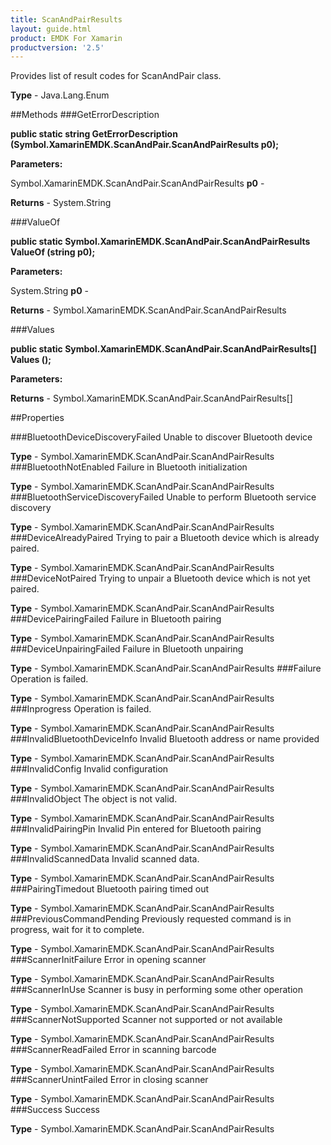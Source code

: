 ```yaml
---
title: ScanAndPairResults
layout: guide.html
product: EMDK For Xamarin 
productversion: '2.5' 
---
```

Provides list of result codes for ScanAndPair class.

**Type** - Java.Lang.Enum

##Methods
###GetErrorDescription

**public static string GetErrorDescription (Symbol.XamarinEMDK.ScanAndPair.ScanAndPairResults p0);**


        

**Parameters:**

Symbol.XamarinEMDK.ScanAndPair.ScanAndPairResults **p0**  - 
        

**Returns** - System.String

###ValueOf

**public static Symbol.XamarinEMDK.ScanAndPair.ScanAndPairResults ValueOf (string p0);**


        

**Parameters:**

System.String **p0**  - 
        

**Returns** - Symbol.XamarinEMDK.ScanAndPair.ScanAndPairResults

###Values

**public static Symbol.XamarinEMDK.ScanAndPair.ScanAndPairResults[] Values ();**


        

**Parameters:**

**Returns** - Symbol.XamarinEMDK.ScanAndPair.ScanAndPairResults[]

##Properties

###BluetoothDeviceDiscoveryFailed
Unable to discover Bluetooth device

**Type** - Symbol.XamarinEMDK.ScanAndPair.ScanAndPairResults
###BluetoothNotEnabled
Failure in Bluetooth initialization

**Type** - Symbol.XamarinEMDK.ScanAndPair.ScanAndPairResults
###BluetoothServiceDiscoveryFailed
Unable to perform Bluetooth service discovery

**Type** - Symbol.XamarinEMDK.ScanAndPair.ScanAndPairResults
###DeviceAlreadyPaired
Trying to pair a Bluetooth device which is already paired.

**Type** - Symbol.XamarinEMDK.ScanAndPair.ScanAndPairResults
###DeviceNotPaired
Trying to unpair a Bluetooth device which is not yet paired.

**Type** - Symbol.XamarinEMDK.ScanAndPair.ScanAndPairResults
###DevicePairingFailed
Failure in Bluetooth pairing

**Type** - Symbol.XamarinEMDK.ScanAndPair.ScanAndPairResults
###DeviceUnpairingFailed
Failure in Bluetooth unpairing

**Type** - Symbol.XamarinEMDK.ScanAndPair.ScanAndPairResults
###Failure
Operation is failed.

**Type** - Symbol.XamarinEMDK.ScanAndPair.ScanAndPairResults
###Inprogress
Operation is failed.

**Type** - Symbol.XamarinEMDK.ScanAndPair.ScanAndPairResults
###InvalidBluetoothDeviceInfo
Invalid Bluetooth address or name provided

**Type** - Symbol.XamarinEMDK.ScanAndPair.ScanAndPairResults
###InvalidConfig
Invalid configuration

**Type** - Symbol.XamarinEMDK.ScanAndPair.ScanAndPairResults
###InvalidObject
The object is not valid.

**Type** - Symbol.XamarinEMDK.ScanAndPair.ScanAndPairResults
###InvalidPairingPin
Invalid Pin entered for Bluetooth pairing

**Type** - Symbol.XamarinEMDK.ScanAndPair.ScanAndPairResults
###InvalidScannedData
Invalid scanned data.

**Type** - Symbol.XamarinEMDK.ScanAndPair.ScanAndPairResults
###PairingTimedout
Bluetooth pairing timed out

**Type** - Symbol.XamarinEMDK.ScanAndPair.ScanAndPairResults
###PreviousCommandPending
Previously requested command is in progress, wait for it to complete.

**Type** - Symbol.XamarinEMDK.ScanAndPair.ScanAndPairResults
###ScannerInitFailure
Error in opening scanner

**Type** - Symbol.XamarinEMDK.ScanAndPair.ScanAndPairResults
###ScannerInUse
Scanner is busy in performing some other operation

**Type** - Symbol.XamarinEMDK.ScanAndPair.ScanAndPairResults
###ScannerNotSupported
Scanner not supported or not available

**Type** - Symbol.XamarinEMDK.ScanAndPair.ScanAndPairResults
###ScannerReadFailed
Error in scanning barcode

**Type** - Symbol.XamarinEMDK.ScanAndPair.ScanAndPairResults
###ScannerUnintFailed
Error in closing scanner

**Type** - Symbol.XamarinEMDK.ScanAndPair.ScanAndPairResults
###Success
Success

**Type** - Symbol.XamarinEMDK.ScanAndPair.ScanAndPairResults
